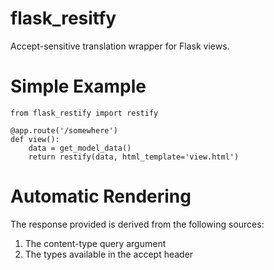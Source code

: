 flask_resitfy
=============

Accept-sensitive translation wrapper for Flask views.

Simple Example
==============

    from flask_restify import restify

    @app.route('/somewhere')
    def view():
        data = get_model_data()
        return restify(data, html_template='view.html')

Automatic Rendering
===================

The response provided is derived from the following sources:

 1. The content-type query argument
 1. The types available in the accept header


